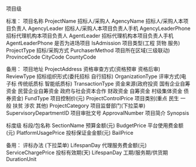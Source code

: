 项目级

标准：
项目名称 ProjectName
招标人/采购人 AgencyName
招标人/采购人本项目负责人 AgencyLeader
招标人/采购人本项目负责人手机 AgencyLeaderPhone
招标代理机构本项目负责人 AgentLeader
招标代理机构本项目负责人手机 AgentLeaderPhone
是否为进场项目 IsAdmission
项目类型(工程 货物 服务) ProjectType
招标/采购方式 PurchaserMethod
项目所在区域(三级联动) ProvinceCode CityCode CountyCode

备用：
项目地址 ProjectAddress
资格审查方式(资格预审 资格后审) ReviewType
招标组织形式(委托招标 自行招标) OrganizationType
评审方式(电子标 传统纸质标 智能纸质标) TransactionType
资金来源(政府投资 国有企业自筹资金 民营企业自筹资金 政府与社会资本合作 财政资金 自筹资金 村级集体资金 债券资金) FundType
项目控制价(元) ProjectControlPrice
项目类别(重点 民生 一般 扶贫 涉农 其他) ProjectCategory
项目监督部门(下拉菜单) SupervisoryDepartmentID
项目审批文号 ApprovalNumber
项目简介 Synopsis

标度级
标段/包名称 SectionName
预算金额(元) BudgetPrice
平台使用费金额(元) PlatformUsagePrice
投标保证金金额(元) BailPrice

备用：
评标办法 (下拉菜单) LifespanDay
代理服务费金额(元) ServiceChargePrice
投标有效期(天) LifespanDay
工期/服务期/供货期 DurationUnit

